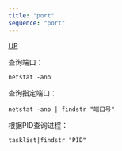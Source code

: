 ```yaml
---
title: "port"
sequence: "port"
---
```


[UP](/windows/windows-index.html)

查询端口：

```text
netstat -ano
```

查询指定端口：

```text
netstat -ano | findstr "端口号"
```

根据PID查询进程：

```text
tasklist|findstr "PID"
```



